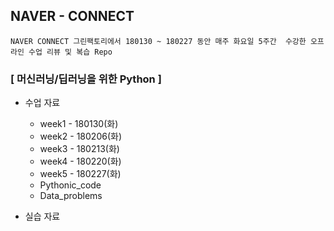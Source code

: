 ## NAVER - CONNECT
```NAVER CONNECT 그린팩토리에서 180130 ~ 180227 동안 매주 화요일 5주간  수강한 오프라인 수업 리뷰 및 복습 Repo```

### [ 머신러닝/딥러닝을 위한 Python ]

- 수업 자료
  - week1 - 180130(화)
  - week2 - 180206(화)
  - week3 - 180213(화)
  - week4 - 180220(화)
  - week5 - 180227(화)
  - Pythonic_code
  - Data_problems
    
- 실습 자료


